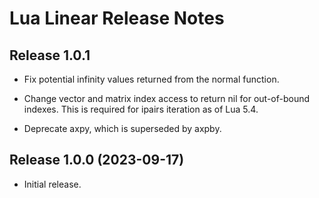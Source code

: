 # Lua Linear Release Notes


## Release 1.0.1

- Fix potential infinity values returned from the normal function.

- Change vector and matrix index access to return nil for out-of-bound indexes. This is required
for ipairs iteration as of Lua 5.4.

- Deprecate axpy, which is superseded by axpby.


## Release 1.0.0 (2023-09-17)

- Initial release.
